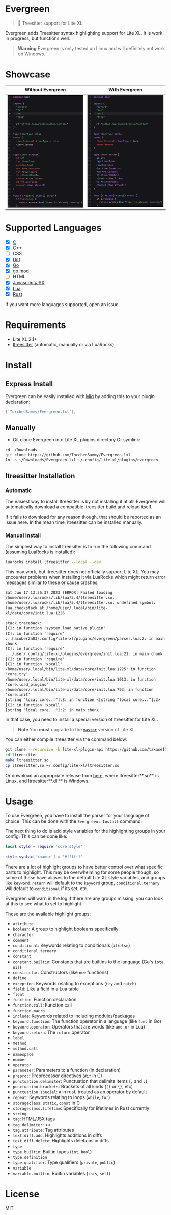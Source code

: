 # Evergreen
> 🌳 Treesitter support for Lite XL.

Evergreen adds Treesitter syntax highlighting support for Lite XL.
It is work in progress, but functions well.

> **Warning**
> Evergreen is only tested on Linux and will definitely not work on Windows.

# Showcase

| Without Evergreen                              | With Evergreen                                 |
| ---------------------------------------------- | ---------------------------------------------- |
| ![](before.png)                                |                                 ![](after.png) |

# Supported Languages
- [x] [C][tree-sitter-c]
- [x] [C++][tree-sitter-cpp]
- [ ] CSS
- [x] [Diff][tree-sitter-diff]
- [x] [Go][tree-sitter-go]
- [x] [go.mod][tree-sitter-go-mod]
- [ ] HTML
- [x] [Javascript/JSX][tree-sitter-javascript]
- [x] [Lua][tree-sitter-lua]
- [x] [Rust][tree-sitter-rust]

If you want more languages supported, open an issue.

# Requirements
- Lite XL 2.1+
- [ltreesitter](#ltreesitter-installation) (automatic, manually or via LuaRocks)

# Install
## Express Install
Evergreen can be easily installed with [Miq](https://github.com/TorchedSammy/Miq) by
adding this to your plugin declaration:
```lua
{'TorchedSammy/Evergreen.lxl'},
```

## Manually
- Git clone Evergreen into Lite XL plugins directory
Or symlink:  
```
cd ~/Downloads
git clone https://github.com/TorchedSammy/Evergreen.lxl
ln -s ~/Downloads/Evergreen.lxl ~/.config/lite-xl/plugins/evergreen
```

## ltreesitter Installation
### Automatic
The easiest way to install ltreesitter is by not installing it at all!
Evergreen will automatically download a compatible ltreesitter build and
reload itself.

If it fails to download for any reason though, that should be reported
as an issue here. In the mean time, ltreesitter can be installed manually.

### Manual Install
The simplest way to install ltreesitter is to run the following command
(assuming LuaRocks is installed):

```sh
luarocks install ltreesitter --local --dev
```

This may work, but ltreesitter does not officially support Lite XL.
You may encounter problems when installing it via LuaRocks
which might return error messages similar to these or cause crashes:

```
Sat Jun 17 13:36:37 2023 [ERROR] Failed loading /home/user/.luarocks/lib/lua/5.4/ltreesitter.so: /home/user/.luarocks/lib/lua/5.4/ltreesitter.so: undefined symbol: lua_checkstack at /home/user/.local/bin/lite-xl/data/core/init.lua:1226

stack traceback:
[C]: in function 'system.load_native_plugin'
[C]: in function 'require'
...hacuber2a03/.config/lite-xl/plugins/evergreen/parser.lua:2: in main chunk
[C]: in function 'require'
.../user/.config/lite-xl/plugins/evergreen/init.lua:21: in main chunk
[C]: in function 'require'
[C]: in function 'xpcall'
/home/user/.local/bin/lite-xl/data/core/init.lua:1225: in function 'core.try'
/home/user/.local/bin/lite-xl/data/core/init.lua:1013: in function 'core.load_plugins'
/home/user/.local/bin/lite-xl/data/core/init.lua:793: in function 'core.init'
[string "local core..."]:8: in function <[string "local core..."]:2>
[C]: in function 'xpcall'
[string "local core..."]:2: in main chunk
```

In that case, you need to install a special version of ltreesitter for Lite XL.

> **Note**
> You **must** upgrade to the [`master`](https://github.com/lite-xl/lite-xl/tree/master) version of Lite XL.

You can either compile ltreesitter via the command below:
```sh
git clone --recursive -b lite-xl-plugin-api https://github.com/takase1121/ltreesitter.git
cd ltreesitter
make ltreesitter.so
cp ltreesitter.so ~/.config/lite-xl/ltreesitter.so
```

Or download an appropriate release from [here](https://github.com/TorchedSammy/evergreen-builds/releases/tag/ltreesitter),
where ltreesitter**.so** is Linux, and ltreesitter**.dll** is Windows.

# Usage
To use Evergreen, you have to install the parser for your language of choice.
This can be done with the `Evergreen: Install` command.  

The next thing to do is add style variables for the highlighting groups in
your config. This can be done like:
```lua
local style = require 'core.style'

style.syntax['<name>'] = '#ffffff'
```

There are a lot of highlight groups to have better control over what specific
parts to highlight. This may be overwhelming for some people though, so
some of these have aliases to the default Lite XL style variables,
and groups like `keyword.return` will default to the `keyword` group,
`conditional.ternary` will default to `conditional` if its set, etc.

Evergreen will warn in the log if there are any groups missing, you can
look at this to see what to set to highlight.

These are the available highlight groups:  
- `attribute`
- `boolean`: A group to highlight booleans specifically
- `character`
- `comment`
- `conditional`: Keywords relating to conditionals (`if`/`else`)
- `conditional.ternary`
- `constant`
- `constant.builtin`: Constants that are builtins to the language (Go's `iota`, `nil`)
- `constructor`: Constructors (like `new` functions)
- `define`
- `exception`: Keywords relating to exceptions (`try` and `catch`)
- `field`: Like a field in a Lua table
- `float`
- `function`: Function declaration
- `function.call`: Function call
- `function.macro`
- `include`: Keywords related to including modules/packages
- `keyword.function`: The function operator in a language (like `func` in Go)
- `keyword.operator`: Operators that are words (like `and`, `or` in Lua)
- `keyword.return`: The `return` operator
- `label`
- `method`
- `method.call`
- `namespace`
- `number`
- `operator`
- `parameter`: Parameters to a function (in declaration)
- `preproc`: Preprocessor directives (`#if` in C)
- `punctuation.delimiter`: Punctuation that delimits items (`,` and `:`)
- `punctuation.brackets`: Brackets of all kinds (`()` or `{}`, etc)
- `punctuation.special`: `#` in rust, treated as an operator by default
- `repeat`: Keywords relating to loops (`while`, `for`)
- `storageclass`: `static`, `const` in C
- `storageclass.lifetime`: Specifically for lifetimes in Rust currently
- `string`
- `tag`: HTML/JSX tags
- `tag.delimiter`: <>
- `tag.attribute`: Tag attributes
- `text.diff.add`: Highlights additions in diffs
- `text.diff.delete`: Highlights deletions in diffs
- `type`
- `type.builtin`: Builtin types (`int`, `bool`)
- `type.definition`
- `type.qualifier`: Type qualifiers (`private`, `public`)
- `variable`
- `variable.builtin`: Builtin variables (`this`, `self`)

# License
MIT

[tree-sitter-c]: https://github.com/tree-sitter/tree-sitter-c
[tree-sitter-cpp]: https://github.com/tree-sitter/tree-sitter-cpp
[tree-sitter-diff]: https://github.com/the-mikedavis/tree-sitter-diff
[tree-sitter-go]: https://github.com/tree-sitter/tree-sitter-go
[tree-sitter-go-mod]: https://github.com/camdencheek/tree-sitter-go-mod
[tree-sitter-javascript]: https://github.com/tree-sitter/tree-sitter-javascript
[tree-sitter-lua]: https://github.com/MunifTanjim/tree-sitter-lua
[tree-sitter-rust]: https://github.com/tree-sitter/tree-sitter-rust
